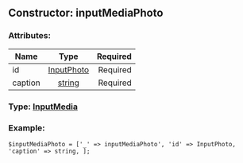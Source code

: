 ## Constructor: inputMediaPhoto  

### Attributes:

| Name     |    Type       | Required |
|----------|:-------------:|---------:|
|id|[InputPhoto](../types/InputPhoto.md) | Required|
|caption|[string](../types/string.md) | Required|


### Type: [InputMedia](../types/InputMedia.md)

### Example:


```
$inputMediaPhoto = ['_' => inputMediaPhoto', 'id' => InputPhoto, 'caption' => string, ];
```